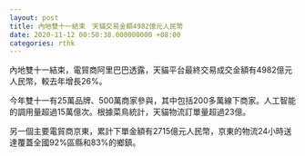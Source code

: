 ```yaml
---
layout: post
title: 內地雙十一結束　天貓交易金額4982億元人民幣
date: 2020-11-12 00:50:38.000000000 +08:00
categories: rthk
---
```


內地雙十一結束，電貿商阿里巴巴透露，天貓平台最終交易成交金額有4982億元人民幣，較去年增長26%。

今年雙十一有25萬品牌、500萬商家參與，其中包括200多萬線下商家。人工智能的調用量超過15萬億次。根據菜鳥統計，天貓物流訂單量超過23億。

另一個主要電貿商京東，累計下單金額有2715億元人民幣，京東的物流24小時送達覆蓋全國92%區縣和83%的鄉鎮。
